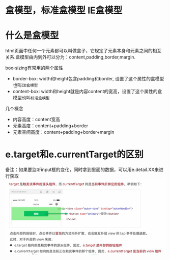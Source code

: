 
# 盒模型，标准盒模型 IE盒模型

# 什么是盒模型
html页面中任何一个元素都可以叫做盒子，它规定了元素本身和元素之间的相互关系.盒模型由内到外可以分为：content,padding,border,margin.

box-sizing有常用的两个属性
  - border-box: width和height包含padding和border, 设置了这个属性的盒模型也叫`ID盒模型`
  - content-box: width和height就是内容content的宽高，设置了这个属性的盒模型也叫`标准盒模型`

几个概念
  - 内容高度：content宽高
  - 元素高度：content+padding+border
  - 元素空间高度：content+padding+border+margin

# e.target和e.currentTarget的区别
备注：如果要监听input框的变化，同时拿到里面的数据，可以用e.detail.XX来进行获取
![image](../images/00001.png)